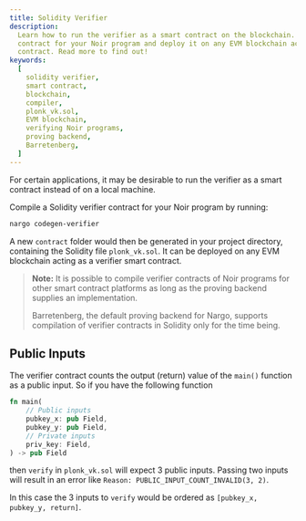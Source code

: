```yaml
---
title: Solidity Verifier
description:
  Learn how to run the verifier as a smart contract on the blockchain. Compile a Solidity verifier
  contract for your Noir program and deploy it on any EVM blockchain acting as a verifier smart
  contract. Read more to find out!
keywords:
  [
    solidity verifier,
    smart contract,
    blockchain,
    compiler,
    plonk_vk.sol,
    EVM blockchain,
    verifying Noir programs,
    proving backend,
    Barretenberg,
  ]
---
```


For certain applications, it may be desirable to run the verifier as a smart contract instead of on
a local machine.

Compile a Solidity verifier contract for your Noir program by running:

```sh
nargo codegen-verifier
```

A new `contract` folder would then be generated in your project directory, containing the Solidity
file `plonk_vk.sol`. It can be deployed on any EVM blockchain acting as a verifier smart contract.

> **Note:** It is possible to compile verifier contracts of Noir programs for other smart contract
> platforms as long as the proving backend supplies an implementation.
>
> Barretenberg, the default proving backend for Nargo, supports compilation of verifier contracts in
> Solidity only for the time being.

## Public Inputs

The verifier contract counts the output (return) value of the `main()` function as a public input.
So if you have the following function

```rust
fn main(
    // Public inputs
    pubkey_x: pub Field,
    pubkey_y: pub Field,
    // Private inputs
    priv_key: Field,
) -> pub Field
```

then `verify` in `plonk_vk.sol` will expect 3 public inputs. Passing two inputs will result in an
error like `Reason: PUBLIC_INPUT_COUNT_INVALID(3, 2)`.

In this case the 3 inputs to `verify` would be ordered as `[pubkey_x, pubkey_y, return]`.
